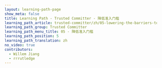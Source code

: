 ```yaml
---
layout: learning-path-page
show_meta: false
title: Learning Path - Trusted Committer - 降低准入门槛
learning_path_article: trusted-committer/zh/05-lowering-the-barriers-to-entry-zh.asciidoc
learning_path_group: Trusted Committer
learning_path_menu_title: 05 - 降低准入门槛
learning_path_position: 5
learning_path_translation: zh
no_video: true
contributors:
  - Willem Jiang
  - rrrutledge
---
```

<!--- This file autogenerated from https://github.com/InnerSourceCommons/InnerSourceLearningPath/blob/master/scripts/generate_learning_path_markdown.js -->